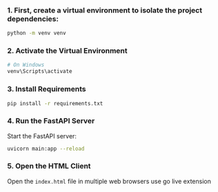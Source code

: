 
### 1. First, create a virtual environment to isolate the project dependencies:

```bash
python -m venv venv
```

### 2. Activate the Virtual Environment

```bash
# On Windows
venv\Scripts\activate
```

### 3. Install Requirements

```bash
pip install -r requirements.txt
```

### 4. Run the FastAPI Server

Start the FastAPI server:

```bash
uvicorn main:app --reload
```

### 5. Open the HTML Client

Open the `index.html` file in multiple web browsers use go live extension
